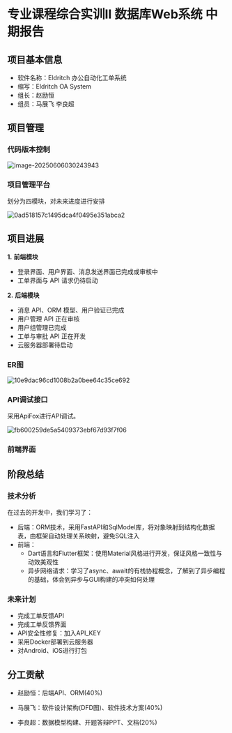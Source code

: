 

# 专业课程综合实训II 数据库Web系统 中期报告

## 项目基本信息

- 软件名称：Eldritch 办公自动化工单系统
- 缩写：Eldritch OA System
- 组长：赵励恒
- 组员：马展飞 李良超

## 项目管理

### 代码版本控制

![image-20250606030243943](C:\Users\stanl\AppData\Roaming\Typora\typora-user-images\image-20250606030243943.png)

### 项目管理平台

划分为四模块，对未来进度进行安排

![0ad518157c1495dca4f0495e351abca2](C:\Users\stanl\Documents\xwechat_files\wxid_7ui49y30533822_94cf\temp\2025-06\RWTemp\0ad518157c1495dca4f0495e351abca2.png)

## 项目进展

**1.** **前端模块**

- 登录界面、用户界面、消息发送界面已完成或审核中
- 工单界面与 API 请求仍待启动

**2.** **后端模块**

- 消息 API、ORM 模型、用户验证已完成
- 用户管理 API 正在审核
- 用户组管理已完成
- 工单与审批 API 正在开发
- 云服务器部署待启动

### ER图

![10e9dac96cd1008b2a0bee64c35ce692](C:\Users\stanl\Documents\xwechat_files\wxid_7ui49y30533822_94cf\temp\2025-06\RWTemp\10e9dac96cd1008b2a0bee64c35ce692.png)

### API调试接口

采用ApiFox进行API调试。

![fb600259de5a5409373ebf67d93f7f06](C:\Users\stanl\Documents\xwechat_files\wxid_7ui49y30533822_94cf\temp\2025-06\RWTemp\fb600259de5a5409373ebf67d93f7f06.png)

### 前端界面



## 阶段总结

### 技术分析

在过去的开发中，我们学习了：

- 后端：ORM技术，采用FastAPI和SqlModel库，将对象映射到结构化数据表，由框架自动处理关系映射，避免SQL注入
- 前端：
  - Dart语言和Flutter框架：使用Material风格进行开发，保证风格一致性与动效美观性
  - 异步网络请求：学习了async、await的有栈协程概念，了解到了异步编程的基础，体会到异步与GUI构建的冲突如何处理

### 未来计划

- 完成工单反馈API
- 完成工单反馈界面
- API安全性修复：加入API_KEY
- 采用Docker部署到云服务器
- 对Android、iOS进行打包

## 分工贡献

- 赵励恒：后端API、ORM(40%)

- 马展飞：软件设计架构(DFD图)、软件技术方案(40%)

- 李良超：数据模型构建、开题答辩PPT、文档(20%)

